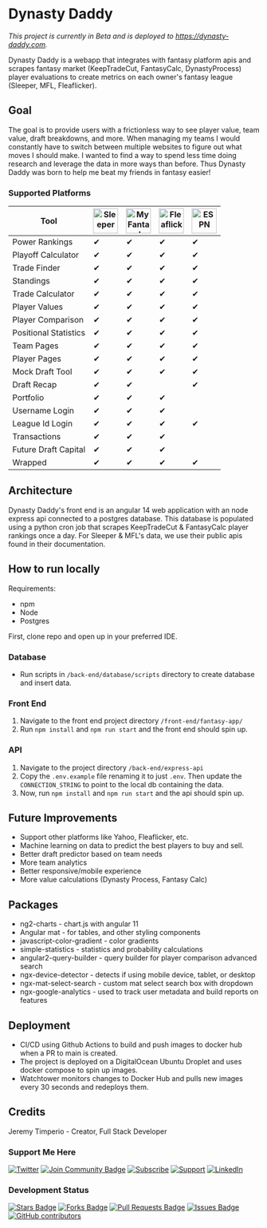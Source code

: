 # Dynasty Daddy

*This project is currently in Beta and is deployed to https://dynasty-daddy.com.*

Dynasty Daddy is a webapp that integrates with fantasy platform apis and scrapes fantasy market (KeepTradeCut, FantasyCalc, DynastyProcess) player evaluations to create metrics on each owner's fantasy league (Sleeper, MFL, Fleaflicker).

## Goal

The goal is to provide users with a frictionless way to see player value, team value, draft breakdowns, and more. When managing my teams I would constantly have to switch between multiple websites to figure out what moves I should make. I wanted to find a way to spend less time doing research and leverage the data in more ways than before. Thus Dynasty Daddy was born to help me beat my friends in fantasy easier!

### Supported Platforms

| Tool | <img src="https://play-lh.googleusercontent.com/Ox2yWLWnOTu8x2ZWVQuuf0VqK_27kEqDMnI91fO6-1HHkvZ24wTYCZRbVZfRdx3DXn4=w480-h960-rw" alt="Sleeper" title="Sleeper" width="50px"> | <img src="http://myfantasyleague.com/images/mfl_logo/updates/new_mfl_logo_80x80.gif" alt="MyFantasyLeague" title="MyFantasyLeague" width="50px"/> | <img src="https://apprecs.org/ios/images/app-icons/256/3a/1259897658.jpg" alt="Fleaflicker" title="Fleaflicker" width="50px"/> | <img src="https://espnpressroom.com/us/files/2018/03/App-Icon-iOS-mic-flag-cut-to-shape.png" alt="ESPN" title="ESPN" width="50px"/> |
| --- | --- | --- | --- | --- |
| Power Rankings | &#x2714; | &#x2714; | &#x2714; | &#x2714; |
| Playoff Calculator | &#x2714; | &#x2714; | &#x2714; | &#x2714; |
| Trade Finder | &#x2714; | &#x2714; | &#x2714; | &#x2714; |
| Standings | &#x2714; | &#x2714; | &#x2714; | &#x2714; |
| Trade Calculator | &#x2714; | &#x2714; | &#x2714; | &#x2714; |
| Player Values | &#x2714; | &#x2714; | &#x2714; | &#x2714; |
| Player Comparison | &#x2714; | &#x2714; | &#x2714; | &#x2714; |
| Positional Statistics | &#x2714; | &#x2714; | &#x2714; | &#x2714; |
| Team Pages | &#x2714; | &#x2714; | &#x2714; | &#x2714; |
| Player Pages | &#x2714; | &#x2714; | &#x2714; | &#x2714; |
| Mock Draft Tool | &#x2714; | &#x2714; | &#x2714; | &#x2714; |
| Draft Recap | &#x2714; | &#x2714; | | &#x2714; |
| Portfolio | &#x2714; | &#x2714; | &#x2714; | |
| Username Login | &#x2714; | &#x2714; | &#x2714; | |
| League Id Login | &#x2714; | &#x2714; | &#x2714; | &#x2714; |
| Transactions | &#x2714; | &#x2714; | &#x2714; | |
| Future Draft Capital | &#x2714; | &#x2714; | &#x2714; | |
| Wrapped | &#x2714; | &#x2714; | &#x2714; | &#x2714; |

## Architecture

Dynasty Daddy's front end is an angular 14 web application with an node express api connected to a postgres database. This database is populated using a python cron job that scrapes KeepTradeCut & FantasyCalc player rankings once a day. For Sleeper & MFL's data, we use their public apis found in their documentation.

## How to run locally

Requirements:

- npm
- Node
- Postgres

First, clone repo and open up in your preferred IDE.

### Database

- Run scripts in `/back-end/database/scripts` directory to create database and insert data.

###  Front End

1. Navigate to the front end project directory `/front-end/fantasy-app/`
2. Run `npm install` and `npm run start` and the front end should spin up.

### API

1. Navigate to the project directory `/back-end/express-api`
2. Copy the `.env.example` file renaming it to just `.env`. Then update the `CONNECTION_STRING` to point to the local db containing the data.
3. Now, run `npm install` and `npm run start` and the api should spin up.



## Future Improvements

- Support other platforms like Yahoo, Fleaflicker, etc.
- Machine learning on data to predict the best players to buy and sell.
- Better draft predictor based on team needs
- More team analytics
- Better responsive/mobile experience
- More value calculations (Dynasty Process, Fantasy Calc)

## Packages

- ng2-charts - chart.js with angular 11
- Angular mat - for tables, and other styling components
- javascript-color-gradient - color gradients
- simple-statistics - statistics and probability calculations
- angular2-query-builder - query builder for player comparison advanced search
- ngx-device-detector - detects if using mobile device, tablet, or desktop
- ngx-mat-select-search - custom mat select search box with dropdown
- ngx-google-analytics - used to track user metadata and build reports on features

## Deployment
- CI/CD using Github Actions to build and push images to docker hub when a PR to main is created.
- The project is deployed on a DigitalOcean Ubuntu Droplet and uses docker compose to spin up images.
- Watchtower monitors changes to Docker Hub and pulls new images every 30 seconds and redeploys them.

## Credits

Jeremy Timperio - Creator, Full Stack Developer

### Support Me Here
<a href="https://twitter.com/DynastyDaddyff"><img src="https://img.shields.io/badge/Twitter-1DA1F2?style=for-the-badge&logo=twitter&logoColor=white" alt="Twitter"/></a>
<a href="https://discord.gg/SJJuQBJqda"><img src="https://img.shields.io/badge/Discord-5865F2?style=for-the-badge&logo=discord&logoColor=white" alt="Join Community Badge"/></a>
<a href="https://www.youtube.com/channel/UC9SOfhKyR3MQj8xB778rhnA/featured"><img src="https://img.shields.io/badge/YouTube-FF0000?style=for-the-badge&logo=youtube&logoColor=white" alt="Subscribe"/></a>
<a href="https://www.buymeacoffee.com/jertimperio"><img src="https://img.shields.io/badge/Buy_Me_A_Coffee-FFDD00?style=for-the-badge&logo=buy-me-a-coffee&logoColor=black" alt="Support"/></a>
<a href="https://www.linkedin.com/in/jmtimper/"><img src="https://img.shields.io/badge/LinkedIn-0077B5?style=for-the-badge&logo=linkedin&logoColor=white" alt="LinkedIn"/></a>



### Development Status

<a href="https://github.com/jmtimper/dynasty-daddy/stargazers"><img src="https://img.shields.io/github/stars/jmtimper/dynasty-daddy" alt="Stars Badge"/></a>
<a href="https://github.com/jmtimper/dynasty-daddy/network/members"><img src="https://img.shields.io/github/forks/jmtimper/dynasty-daddy" alt="Forks Badge"/></a>
<a href="https://github.com/jmtimper/dynasty-daddy/pulls"><img src="https://img.shields.io/github/issues-pr/jmtimper/dynasty-daddy" alt="Pull Requests Badge"/></a>
<a href="https://github.com/jmtimper/dynasty-daddy/issues"><img src="https://img.shields.io/github/issues/jmtimper/dynasty-daddy" alt="Issues Badge"/></a>
<a href="https://github.com/jmtimper/dynasty-daddy/graphs/contributors"><img alt="GitHub contributors" src="https://img.shields.io/github/contributors/jmtimper/dynasty-daddy?color=2b9348"></a>
